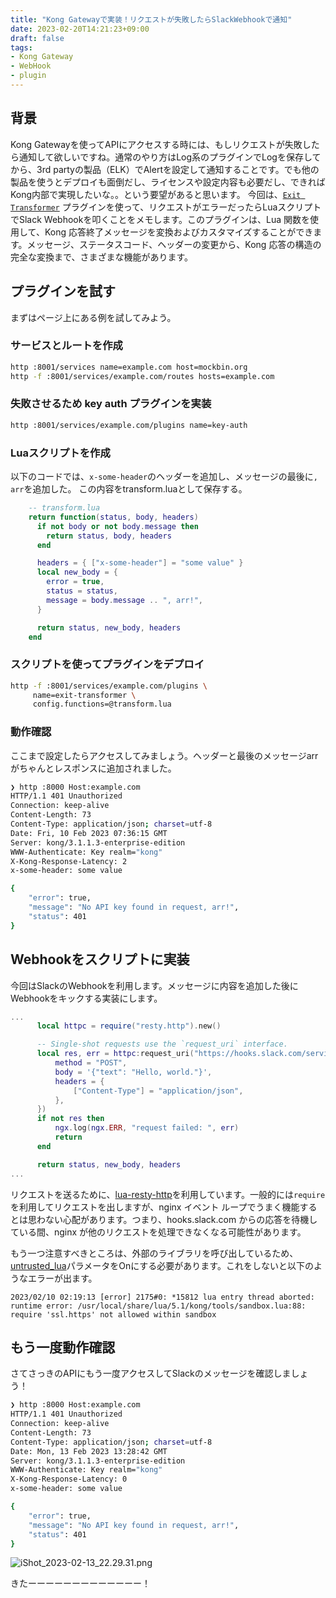 ```yaml
---
title: "Kong Gatewayで実装！リクエストが失敗したらSlackWebhookで通知"
date: 2023-02-20T14:21:23+09:00
draft: false
tags: 
- Kong Gateway
- WebHook
- plugin
---
```

## 背景

Kong Gatewayを使ってAPIにアクセスする時には、もしリクエストが失敗したら通知して欲しいですね。通常のやり方はLog系のプラグインでLogを保存してから、3rd partyの製品（ELK）でAlertを設定して通知することです。でも他の製品を使うとデプロイも面倒だし、ライセンスや設定内容も必要だし、できればKong内部で実現したいな。。という要望があると思います。
今回は、[`Exit Transformer`](https://docs.konghq.com/hub/kong-inc/exit-transformer/) プラグインを使って、リクエストがエラーだったらLuaスクリプトでSlack Webhookを叩くことをメモします。このプラグインは、Lua 関数を使用して、Kong 応答終了メッセージを変換およびカスタマイズすることができます。メッセージ、ステータスコード、ヘッダーの変更から、Kong 応答の構造の完全な変換まで、さまざまな機能があります。

## プラグインを試す

まずはページ上にある例を試してみよう。

### サービスとルートを作成

```bash
http :8001/services name=example.com host=mockbin.org
http -f :8001/services/example.com/routes hosts=example.com
```

### 失敗させるため key auth プラグインを実装

```bash
http :8001/services/example.com/plugins name=key-auth
```

### Luaスクリプトを作成

以下のコードでは、`x-some-header`のヘッダーを追加し、メッセージの最後に`, arr`を追加した。
この内容をtransform.luaとして保存する。

```lua
    -- transform.lua
    return function(status, body, headers)
      if not body or not body.message then
        return status, body, headers
      end

      headers = { ["x-some-header"] = "some value" }
      local new_body = {
        error = true,
        status = status,
        message = body.message .. ", arr!",
      }

      return status, new_body, headers
    end
```

### スクリプトを使ってプラグインをデプロイ

```bash
http -f :8001/services/example.com/plugins \
     name=exit-transformer \
     config.functions=@transform.lua
```

### 動作確認

ここまで設定したらアクセスしてみましょう。ヘッダーと最後のメッセージarrがちゃんとレスポンスに追加されました。

```bash
❯ http :8000 Host:example.com
HTTP/1.1 401 Unauthorized
Connection: keep-alive
Content-Length: 73
Content-Type: application/json; charset=utf-8
Date: Fri, 10 Feb 2023 07:36:15 GMT
Server: kong/3.1.1.3-enterprise-edition
WWW-Authenticate: Key realm="kong"
X-Kong-Response-Latency: 2
x-some-header: some value

{
    "error": true,
    "message": "No API key found in request, arr!",
    "status": 401
}
```

## Webhookをスクリプトに実装

今回はSlackのWebhookを利用します。メッセージに内容を追加した後にWebhookをキックする実装にします。

```lua
...
      local httpc = require("resty.http").new()

      -- Single-shot requests use the `request_uri` interface.
      local res, err = httpc:request_uri("https://hooks.slack.com/services/xxxxxx/xxxxxx/xxxxxxxx", {
          method = "POST",
          body = '{"text": "Hello, world."}',
          headers = {
              ["Content-Type"] = "application/json",
          },
      })
      if not res then
          ngx.log(ngx.ERR, "request failed: ", err)
          return
      end

      return status, new_body, headers
...
```

リクエストを送るために、[lua-resty-http](https://github.com/ledgetech/lua-resty-http)を利用しています。一般的には`require`を利用してリクエストを出しますが、nginx イベント ループでうまく機能するとは思わない心配があります。つまり、hooks.slack.com からの応答を待機している間、nginx が他のリクエストを処理できなくなる可能性があります。

もう一つ注意すべきところは、外部のライブラリを呼び出しているため、[untrusted_lua](https://docs.konghq.com/gateway/latest/reference/configuration/#untrusted_lua)パラメータをOnにする必要があります。これをしないと以下のようなエラーが出ます。

```log
2023/02/10 02:19:13 [error] 2175#0: *15812 lua entry thread aborted: runtime error: /usr/local/share/lua/5.1/kong/tools/sandbox.lua:88: require 'ssl.https' not allowed within sandbox
```

## もう一度動作確認

さてさっきのAPIにもう一度アクセスしてSlackのメッセージを確認しましょう！

```bash
❯ http :8000 Host:example.com
HTTP/1.1 401 Unauthorized
Connection: keep-alive
Content-Length: 73
Content-Type: application/json; charset=utf-8
Date: Mon, 13 Feb 2023 13:28:42 GMT
Server: kong/3.1.1.3-enterprise-edition
WWW-Authenticate: Key realm="kong"
X-Kong-Response-Latency: 0
x-some-header: some value

{
    "error": true,
    "message": "No API key found in request, arr!",
    "status": 401
}
```

![iShot_2023-02-13_22.29.31.png](https://qiita-image-store.s3.ap-northeast-1.amazonaws.com/0/2679136/1ec6a8fc-bbe2-550a-9fe9-190aa2c34b73.png)

きたーーーーーーーーーーーーー！
